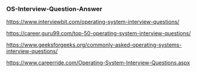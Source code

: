 ### OS-Interview-Question-Answer
https://www.interviewbit.com/operating-system-interview-questions/

https://career.guru99.com/top-50-operating-system-interview-questions/

https://www.geeksforgeeks.org/commonly-asked-operating-systems-interview-questions/

https://www.careerride.com/Operating-System-Interview-Questions.aspx


